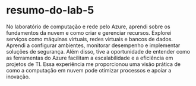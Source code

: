 # resumo-do-lab-5

No laboratório de computação e rede pelo Azure, aprendi sobre os fundamentos da nuvem e como criar e gerenciar recursos. Explorei serviços como máquinas virtuais, redes virtuais e bancos de dados. Aprendi a configurar ambientes, monitorar desempenho e implementar soluções de segurança. Além disso, tive a oportunidade de entender como as ferramentas do Azure facilitam a escalabilidade e a eficiência em projetos de TI. Essa experiência me proporcionou uma visão prática de como a computação em nuvem pode otimizar processos e apoiar a inovação.
